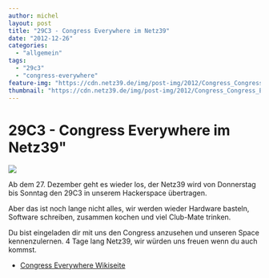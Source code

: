 ```yaml
---
author: michel
layout: post
title: "29C3 - Congress Everywhere im Netz39"
date: "2012-12-26"
categories: 
  - "allgemein"
tags: 
  - "29c3"
  - "congress-everywhere"
feature-img: "https://cdn.netz39.de/img/post-img/2012/Congress_Congress_Everywhere.jpg"
thumbnail: "https://cdn.netz39.de/img/post-img/2012/Congress_Congress_Everywhere.jpg"
---
```


# 29C3 - Congress Everywhere im Netz39"

![](https://cdn.netz39.de/img/post-img/2012/29c3_fullbanner_468x60px-04.png)

Ab dem 27. Dezember geht es wieder los, der Netz39 wird von Donnerstag bis Sonntag den 29C3 in unserem Hackerspace übertragen.

Aber das ist noch lange nicht alles, wir werden wieder Hardware basteln, Software schreiben, zusammen kochen und viel Club-Mate trinken.

Du bist eingeladen dir mit uns den Congress anzusehen und unseren Space kennenzulernen. 4 Tage lang Netz39, wir würden uns freuen wenn du auch kommst.

* [Congress Everywhere Wikiseite](https://events.ccc.de/congress/2012/wiki/Congress_everywhere#Magdeburg.2C_Netz39)

